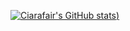 [![Ciarafair's GitHub stats](https://github-readme-stats.vercel.app/api?username=ciarafair&show_icons=true&theme=radical))](https://github.com/ciarafair/github-readme-stats)
